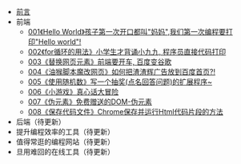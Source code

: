 * [前言](readme-pwc.md)
* 前端
  - [001《Hello World》孩子第一次开口都叫"妈妈",我们第一次编程要打印"Hello world"!](2020-09-29_001_hello_world.md)
  - [002《for循环的用法》小学生才背诵小九九, 程序员直接代码打印](2020-09-29_002_for_99.md)
  - [003《替换网页元素》前端要开车, 百度变谷歌](2020-09-29_003_baidu_2_google.md)
  - [004《油猴脚本魔改网页》如何把渣渣辉广告放到百度首页?!](2020-09-29_004_zha_zha_hui.md) 
  - [005《使用随机数》写一个抽奖(点名回答问题)的扩展程序~](2020-09-29_005_select_student.md)
  - [006《小游戏》真心话大冒险](2020-09-29_006_truth_or_dare.md)
  - [007《伪元素》免费赠送的DOM-伪元素](2020-09-29_007_color_block_font.md)
  - [008《保存代码文件》Chrome保存并运行Html代码片段的方法](2020-09-29_008_chrome_html.md)
* 后端（待更新）
* 提升编程效率的工具（待更新）
* 值得常逛的编程网站（待更新）
* 旦用难回的在线工具（待更新）